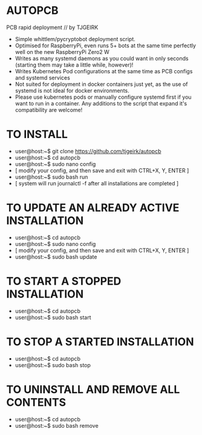 # AUTOPCB
PCB rapid deployment // by TJGEIRK
 - Simple whittlem/pycryptobot deployment script.
 - Optimised for RaspberryPi, even runs 5+ bots at the same time perfectly well on the new RaspberryPi Zero2 W 
 - Writes as many systemd daemons as you could want in only seconds (starting them may take a little while, however)!
 - Writes Kubernetes Pod configurations at the same time as PCB configs and systemd services
 - Not suited for deployment in docker containers just yet, as the use of systemd is not ideal for docker environments. 
 - Please use kubernetes pods or manually configure systemd first if you want to run in a container. Any additions to the
   script that expand it's compatibility are welcome!

# TO INSTALL
 - user@host:~$ git clone https://github.com/tjgeirk/autopcb
 - user@host:~$ cd autopcb
 - user@host:~$ sudo nano config
 - [ modify your config, and then save and exit with CTRL+X, Y, ENTER ]
 - user@host:~$ sudo bash run
 - [ system will run journalctl -f after all installations are completed ]

# TO UPDATE AN ALREADY ACTIVE INSTALLATION
 - user@host:~$ cd autopcb
 - user@host:~$ sudo nano config
 - [ modify your config, and then save and exit with CTRL+X, Y, ENTER ]
 - user@host:~$ sudo bash update

# TO START A STOPPED INSTALLATION
 - user@host:~$ cd autopcb
 - user@host:~$ sudo bash start

# TO STOP A STARTED INSTALLATION
 - user@host:~$ cd autopcb
 - user@host:~$ sudo bash stop

# TO UNINSTALL AND REMOVE ALL CONTENTS
 - user@host:~$ cd autopcb
 - user@host:~$ sudo bash remove
